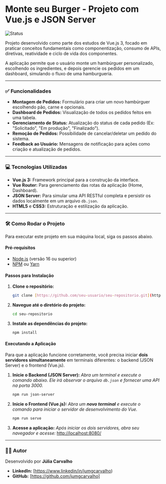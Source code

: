 # Monte seu Burger - Projeto com Vue.js e JSON Server

![Status](https://img.shields.io/badge/status-concluído-brightgreen)

Projeto desenvolvido como parte dos estudos de Vue.js 3, focado em praticar conceitos fundamentais como componentização, consumo de APIs, diretivas, reatividade e ciclo de vida dos componentes.

A aplicação permite que o usuário monte um hambúrguer personalizado, escolhendo os ingredientes, e depois gerencie os pedidos em um dashboard, simulando o fluxo de uma hamburgueria.

---

### ✅ Funcionalidades

-   **Montagem de Pedidos:** Formulário para criar um novo hambúrguer escolhendo pão, carne e opcionais.
-   **Dashboard de Pedidos:** Visualização de todos os pedidos feitos em uma tabela.
-   **Gerenciamento de Status:** Atualização do status de cada pedido (Ex: "Solicitado", "Em produção", "Finalizado").
-   **Remoção de Pedidos:** Possibilidade de cancelar/deletar um pedido do sistema.
-   **Feedback ao Usuário:** Mensagens de notificação para ações como criação e atualização de pedidos.

---

### 💻 Tecnologias Utilizadas

-   **Vue.js 3:** Framework principal para a construção da interface.
-   **Vue Router:** Para gerenciamento das rotas da aplicação (Home, Dashboard).
-   **JSON Server:** Para simular uma API RESTful completa e persistir os dados localmente em um arquivo `db.json`.
-   **HTML5** e **CSS3:** Estruturação e estilização da aplicação.

---

### 🛠️ Como Rodar o Projeto

Para executar este projeto em sua máquina local, siga os passos abaixo.

#### Pré-requisitos

-   [Node.js](https://nodejs.org/en/) (versão 16 ou superior)
-   [NPM](https://www.npmjs.com/) ou [Yarn](https://yarnpkg.com/)

#### Passos para Instalação

1.  **Clone o repositório:**
    ```bash
    git clone [https://github.com/seu-usuario/seu-repositorio.git](https://github.com/seu-usuario/seu-repositorio.git)
    ```

2.  **Navegue até o diretório do projeto:**
    ```bash
    cd seu-repositorio
    ```

3.  **Instale as dependências do projeto:**
    ```bash
    npm install
    ```

#### Executando a Aplicação

Para que a aplicação funcione corretamente, você precisa iniciar **dois servidores simultaneamente** em terminais diferentes: o backend (JSON Server) e o frontend (Vue.js).

1.  **Inicie o Backend (JSON Server):**
    *Abra um terminal e execute o comando abaixo. Ele irá observar o arquivo `db.json` e fornecer uma API na porta 3000.*
    ```bash
    npm run json-server
    ```

2.  **Inicie o Frontend (Vue.js):**
    *Abra um **novo terminal** e execute o comando para iniciar o servidor de desenvolvimento do Vue.*
    ```bash
    npm run serve
    ```

3.  **Acesse a aplicação:**
    *Após iniciar os dois servidores, abra seu navegador e acesse:*
    [http://localhost:8080/](http://localhost:8080/)

---

### 👨‍💻 Autor

Desenvolvido por **Júlia Carvalho**

-   **LinkedIn:** [https://www.linkedin/in/jumgcarvalho)
-   **GitHub:** [https://github.com/jumgcarvalho]
